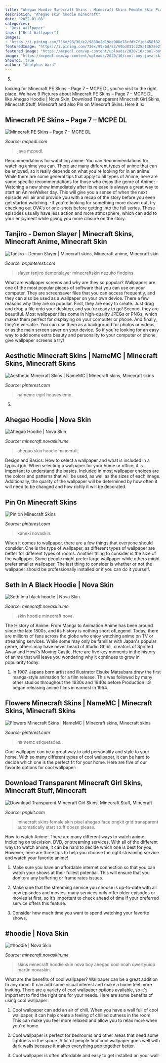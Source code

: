 ```yaml
---
title: "Ahegao Hoodie Minecraft Skins : Minecraft Skins Female Skin Pixel Ahegao Face Pngkit Grid Transparent Automatically Start Stuff Doesn Please"
description: "Ahegao skin hoodie minecraft"
date: "2022-01-08"
categories:
- "Best Wallpaper"
tags: ["Best Wallpaper"]
images:
- "https://i.pinimg.com/736x/98/30/e2/9830e2d19ee900e78cfdb7f1e5458f82.jpg"
featuredImage: "https://i.pinimg.com/736x/99/bd/83/99bd831c225a13628e21452d1e775100.jpg"
featured_image: "https://mcpedl.com/wp-content/uploads/2020/10/cool-boy-java-skin_thumb.png"
image: "https://mcpedl.com/wp-content/uploads/2020/10/cool-boy-java-skin_thumb.png"
ShowToc: true
author: "Adolphus Ward"
---
```



5.

	

		
looking for Minecraft PE Skins – Page 7 – MCPE DL you've visit to the right place. We have 9 Pictures about Minecraft PE Skins – Page 7 – MCPE DL like Ahegao Hoodie | Nova Skin, Download Transparent Minecraft Girl Skins, Minecraft Stuff, Minecraft and also Pin on Minecraft Skins. Here it is:
		
    
## Minecraft PE Skins – Page 7 – MCPE DL

<img loading=lazy src="https://mcpedl.com/wp-content/uploads/2020/10/cool-boy-java-skin_thumb.png" onerror="this.onerror=null;this.src='https://tse4.mm.bing.net/th?id=OIP.bYE7gYUeudAzOaSzzzi_aAHaGB&amp;pid=15.1';" alt="Minecraft PE Skins – Page 7 – MCPE DL">

_Source: mcpedl.com_

>java mcpedl. 

	

Recommendations for watching anime: You can
Recommendations for watching anime you can. There are many different types of anime that can be enjoyed, so it really depends on what you're looking for in an anime. While there are some general tips that apply to all types of Anime, here are some specific recommendations for those who enjoy the genre of Anime: 
-Watching a new show immediately after its release is always a great way to start an AnimeWalker day. This will give you a sense of when the next episode will air and provide you with a recap of the story before you even get started watching. 
-If you're looking for something more drawn out, try checking out OVA's or one-shots before getting into the full series. These episodes usually have less action and more atmosphere, which can add to your enjoyment while giving you more closure on the story.

    
## Tanjiro - Demon Slayer | Minecraft Skins, Minecraft Anime, Minecraft Skin

<img loading=lazy src="https://i.pinimg.com/736x/fd/08/08/fd08082e724638c6744cb6c2be1bb871.jpg" onerror="this.onerror=null;this.src='https://tse3.mm.bing.net/th?id=OIP.oIcRFwfTIC88We90GKJlPwAAAA&amp;pid=15.1';" alt="Tanjiro - Demon Slayer | Minecraft skins, Minecraft anime, Minecraft skin">

_Source: br.pinterest.com_

>slayer tanjiro demonslayer minecraftskin nezuko findpins. 

	

What are wallpaper screens and why are they so popular?
Wallpapers are one of the most popular pieces of software that you can use on your computer. They are screensaver files that you can access frequently, and they can also be used as a wallpaper on your own device. There a few reasons why they are so popular. First, they are easy to create. Just drag and drop a file onto your desktop, and you're ready to go! Second, they are beautiful. Most wallpaper files come in high-quality JPEGs or PNGs, which makes them perfect for displaying on your computer or phone. And finally, they're versatile. You can use them as a background for photos or videos, or as the main screen saver on your device. So if you're looking for an easy way to add some extra beauty and personality to your computer or phone, give wallpaper screens a try!

    
## Aesthetic Minecraft Skins | NameMC | Minecraft Skins, Minecraft Skins

<img loading=lazy src="https://i.pinimg.com/736x/98/30/e2/9830e2d19ee900e78cfdb7f1e5458f82.jpg" onerror="this.onerror=null;this.src='https://tse3.mm.bing.net/th?id=OIP.DXcU35DZuvfpardpURC-AgAAAA&amp;pid=15.1';" alt="Aesthetic Minecraft Skins | NameMC | Minecraft skins, Minecraft skins">

_Source: pinterest.com_

>namemc egirl houses emo. 

	

5.

    
## Ahegao Hoodie | Nova Skin

<img loading=lazy src="https://lh3.googleusercontent.com/p2gST-CtyyBYB8uJ6L437B16qWcZ5MyDwigfnfHpYs0iZQNLcMC3GQXWRmM1fyOeXGWkd3xrUl5cIYHRINxU" onerror="this.onerror=null;this.src='https://tse4.mm.bing.net/th?id=OIP.Jpi4HWRDEcYgVj6-bOhRLAAAAA&amp;pid=15.1';" alt="Ahegao Hoodie | Nova Skin">

_Source: minecraft.novaskin.me_

>ahegao skin hoodie minecraft. 

	

Design and Basics: How to select a wallpaper and what is included in a typical job.
When selecting a wallpaper for your home or office, it is important to understand the basics. Included in most wallpaper choices are the colors and patterns that will be used, as well as the sizes of each image. Additionally, the quality of the wallpaper will be determined by how often it will need to be changed and how richly it will be decorated.

    
## Pin On Minecraft Skins

<img loading=lazy src="https://i.pinimg.com/736x/99/bd/83/99bd831c225a13628e21452d1e775100.jpg" onerror="this.onerror=null;this.src='https://tse2.mm.bing.net/th?id=OIP.XVt9bm3D2e4Cy1bEqbYtqwAAAA&amp;pid=15.1';" alt="Pin on Minecraft Skins">

_Source: pinterest.com_

>kaneki novaskin. 

	

When it comes to wallpaper, there are a few things that everyone should consider. One is the type of wallpaper, as different types of wallpaper are better for different types of rooms. Another thing to consider is the size of the wallpaper. Some people might prefer large wallpaper while others might prefer smaller wallpaper. The last thing to consider is whether or not the wallpaper should be professionally installed or if you can do it yourself.

    
## Seth In A Black Hoodie | Nova Skin

<img loading=lazy src="https://lh3.googleusercontent.com/m9msHgMCGSMTdTheCFpK6FKjolH8fCbrthhvazU7Ew8ptNedcs4Qd_OJOeEObct8jThEZs5ZEVifUG2X-CeNJIc=s500" onerror="this.onerror=null;this.src='https://tse2.mm.bing.net/th?id=OIP._VleOiVZJYpZ3-CXq5SnLQHaPL&amp;pid=15.1';" alt="Seth In a black hoodie | Nova Skin">

_Source: minecraft.novaskin.me_

>skin hoodie minecraft nova. 

	

The History of Anime: From Manga to Animation
Anime has been around since the late 1800s, and its history is nothing short ofLegend. Today, there are millions of fans across the globe who enjoy watching anime on TV or streaming services. While some may only be familiar with Japan's popular genre, others may have never heard of Studio Ghibli, creators of Spirited Away and Howl's Moving Castle. Here are five key moments in the history of anime that will leave you wondering why it continues to grow in popularity today:
1) In 1907, Japans born artist and illustrator Eisuke Matsubara drew the first manga-style animation for a film release. This was followed by many other studios throughout the 1930s and 1940s before Production I.G began releasing anime films in earnest in 1954.

    
## Flowers Minecraft Skins | NameMC | Minecraft Skins, Minecraft Skins

<img loading=lazy src="https://i.pinimg.com/736x/f8/0a/88/f80a88c31b178ecd7486b25fef6821e1.jpg" onerror="this.onerror=null;this.src='https://tse4.mm.bing.net/th?id=OIP.vg1qm5CzqqXZd50mVl7FPwAAAA&amp;pid=15.1';" alt="Flowers Minecraft Skins | NameMC | Minecraft skins, Minecraft skins">

_Source: pinterest.com_

>namemc etiquetadas. 

	

Cool wallpaper can be a great way to add personality and style to your home. With so many different types of cool wallpaper, it can be hard to decide which one is the perfect fit for your home. Here are five of our favorite options for cool wallpaper: 

    
## Download Transparent Minecraft Girl Skins, Minecraft Stuff, Minecraft

<img loading=lazy src="https://www.pngkit.com/png/full/882-8823650_minecraft-skins-png.png" onerror="this.onerror=null;this.src='https://tse4.mm.bing.net/th?id=OIP.fgHjh0Ug_hEJJZOccmSapgAAAA&amp;pid=15.1';" alt="Download Transparent Minecraft Girl Skins, Minecraft Stuff, Minecraft">

_Source: pngkit.com_

>minecraft skins female skin pixel ahegao face pngkit grid transparent automatically start stuff doesn please. 

	

How to watch Anime: There are many different ways to watch anime including on television, DVD, or streaming services.
With all of the different ways to watch anime, it can be hard to decide which one is best for you. However, here are three tips to help you choose the right streaming service and watch your favorite anime!
1. Make sure you have an affordable internet connection so that you can watch your shows at their fullest potential. This will ensure that you don’tera any buffering or frame rates issues.

2. Make sure that the streaming service you choose is up-to-date with all new episodes and movies. many services only offer older episodes or movies at first, so it’s important to check ahead of time if your preferred service offers this feature.

3. Consider how much time you want to spend watching your favorite shows.

    
## #hoodie | Nova Skin

<img loading=lazy src="https://lh3.googleusercontent.com/VX_jPlHQLeuJhsIZsh56dNkl96aRbMt2UNhtg3cb8lt2BmHROh0EV_vhrduhhXUJvF-2w0GTgY-yRceStedD=s400" onerror="this.onerror=null;this.src='https://tse2.mm.bing.net/th?id=OIP.w09iaA2xeBAv8ZGtKDILNgAAAA&amp;pid=15.1';" alt="#hoodie | Nova Skin">

_Source: minecraft.novaskin.me_

>skins minecraft hoodie skin nova boy ahegao cool noah qwertyuiop martin novaskin. 

	

What are the benefits of cool wallpaper?
Wallpaper can be a great addition to any room. It can add some visual interest and make a home feel more inviting. There are a variety of cool wallpaper options available, so it's important to find the right one for your needs. Here are some benefits of using cool wallpaper: 
1. Cool wallpaper can add an air of chill. When you have a wall full of cool wallpaper, it can help create a feeling of chilled outness in the room. This can make you feel more relaxed and allow you to relax more when you're home. 

2. Cool wallpaper is perfect for bedrooms and other areas that need some lightness in the space. A lot of people find cool wallpaper goes well with dark walls because it makes everything pop together better. 

3. Cool wallpaper is often affordable and easy to get installed on your wall!

